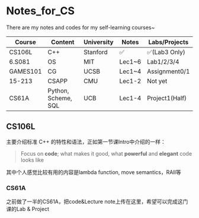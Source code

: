 # Notes_for_CS

There are my notes and codes for my self-learning courses~

| Course   | Content             | University | Notes  | Labs/Projects  |
| -------- | ------------------- | ---------- | ------ | -------------- |
| CS106L   | C++                 | Stanford   | ✅      | ✅(Lab3 Only)   |
| 6.S081   | OS                  | MIT        | Lec1~6 | Lab1/2/3/4     |
| GAMES101 | CG                  | UCSB       | Lec1~4 | Assignment0/1  |
| 15-213   | CSAPP               | CMU        | Lec1-2 | Not yet        |
| CS61A    | Python, Scheme, SQL | UCB        | Lec1-4 | Project1(Half) |

## CS106L

主要介绍标准 C++ 的特性和语法，正如第一节课Intro中介绍的一样：

>  Focus on **code**; what makes it good, what **powerful** and **elegant** code looks like

其中个人感觉比较有用的内容是lambda function, move semantics，RAII等

### CS61A

之前做了一半的CS61A，把code&Lecture note上传在这里，希望可以完成这门课的Lab & Project

